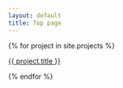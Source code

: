 ```yaml
---
layout: default
title: Top page
---
```


<div class="project-grid">
  {% for project in site.projects %}
    <div class="project-item">
      <a href="{{ project.url }}">
        <p>{{ project.title }}</p>
      </a>
    </div>
  {% endfor %}
</div>
